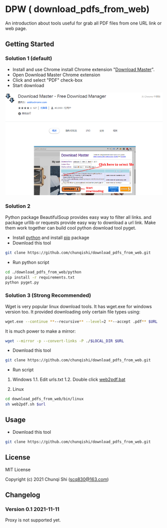 DPW ( download_pdfs_from_web)
===


An introduction about tools useful for grab all PDF files from one URL link or web page. 


## Getting Started

### Solution 1 (default)
* Install and use Chrome install Chrome extension "[Download Master](https://chrome.google.com/webstore/detail/download-master-free-down/laepcndcehndnjndpfjdcdgbneoimdgg)". 
* Open Download Master Chrome extension
* Click and select "PDF" check-box 
* Start download

![chrome_extension_download_master](.\docs\static\chrome_extension_download_master.png)



### Solution 2 

Python package BeautifulSoup provides easy way to filter all links. 
and package urllib or requests provide easy way to download a url link. 
Make them work together can build cool python download tool pyget. 

* Install [python](https://docs.anaconda.com/anaconda/install/index.html) and install [pip](https://packaging.python.org/guides/installing-using-pip-and-virtual-environments.html) package 
* Download this tool
```bash
git clone https://github.com/chunqishi/download_pdfs_from_web.git
```
* Run python script
```bash
cd ./download_pdfs_from_web/python
pip install -r requirements.txt
python pyget.py
```


### Solution 3 (Strong Recommended)


Wget is very popular linux download tools. 
It has wget.exe for windows version too. 
It provided downloading only certain file types using: 
```bash
wget.exe --continue **--recursive** --level=2 **--accept .pdf** $URL
```
It is much power to make a mirror:
```bash
wget --mirror -p --convert-links -P ./$LOCAL_DIR $URL
```

* Download this tool
```bash
git clone https://github.com/chunqishi/download_pdfs_from_web.git
```
* Run script

1. Windows
    1.1. Edit urls.txt
    1.2. Double click [web2pdf.bat](.\bin\windows\web2pdf.bat)
   
2. Linux
```bash
cd download_pdfs_from_web/bin/linux
sh web2pdf.sh $url
```



## Usage

* Download this tool
```bash
git clone https://github.com/chunqishi/download_pdfs_from_web.git
```


## License

MIT License

Copyright (c) 2021 Chunqi Shi (scq830@163.com)



## Changelog

### Version 0.1 2021-11-11
Proxy is not supported yet.

